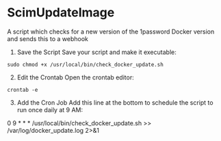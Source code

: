 # ScimUpdateImage
A script which checks for a new version of the 1password Docker version and sends this to a webhook

1. Save the Script
Save your script and make it executable:
```
sudo chmod +x /usr/local/bin/check_docker_update.sh
```

2. Edit the Crontab
Open the crontab editor:
```
crontab -e
```

3. Add the Cron Job
Add this line at the bottom to schedule the script to run once daily at 9 AM:

0 9 * * * /usr/local/bin/check_docker_update.sh >> /var/log/docker_update.log 2>&1
